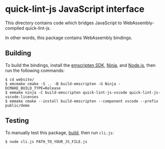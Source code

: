 
# quick-lint-js JavaScript interface

This directory contains code which bridges JavaScript to WebAssembly-compiled
quick-lint-js.

In other words, this package contains WebAssembly bindings.

## Building

To build the bindings, install the [emscripten SDK][emscripten-sdk], [Ninja][Ninja],
and [Node.js][Node.js], then run the following commands:

    $ cd website/
    $ emcmake cmake -S .. -B build-emscripten -G Ninja -DCMAKE_BUILD_TYPE=Release
    $ emmake ninja -C build-emscripten quick-lint-js-vscode quick-lint-js-vscode-licenses
    $ emmake cmake --install build-emscripten --component vscode --prefix public/demo

## Testing

To manually test this package, [build](#Building), then run `cli.js`:

    $ node cli.js PATH_TO_YOUR_JS_FILE.js

[Ninja]: https://ninja-build.org/
[Node.js]: https://nodejs.org/
[emscripten-sdk]: https://emscripten.org/docs/getting_started/downloads.html

